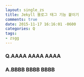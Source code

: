 ```yaml
---
layout: single_zs
title: Jekyll 블로그 태그 기능 붙이기
comments: true
date: 2015-11-17 16:16:01 -0600
categories: Q
tags:
- zsgg
---
```

### Q.AAAA AAAA AAAA



### A.BBBB BBBB BBBB
